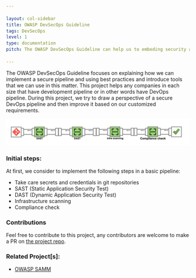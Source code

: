 ```yaml
---

layout: col-sidebar
title: OWASP DevSecOps Guideline
tags: DevSecOps
level: 1
type: documentation
pitch: The OWASP DevSecOps Guideline can help us to embeding security as a part of pipeline. 

---
```


The OWASP DevSecOps Guideline focuses on explaining how we can implement a secure pipeline and using best practices and introduce tools that we can use in this matter. 
This project helps any companies in each size that have development pipeline or in other words have DevOps pipeline. 
During this project, we try to draw a perspective of a secure DevOps pipeline and then improve it based on our customized requirements. 

![DevSecOps pipeline](/assets/images/DevSecOps-pipeline.png)

### Initial steps: 
At first, we consider to implement the following steps in a basic pipeline: 
* Take care secrets and credentials in git repositories
* SAST (Static Application Security Test)
* DAST (Dynamic Application Security Test)
* Infrastructure scanning
* Compliance check 

### Contributions
Feel free to contribute to this project, any contributors are welcome to make a PR on [the project repo](https://github.com/). 

### Related Project[s]:
* [OWASP SAMM](https://owasp.org/www-project-samm/)

